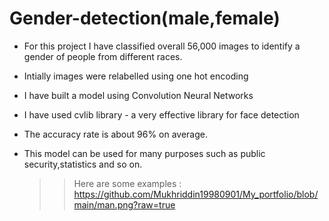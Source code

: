# Gender-detection(male,female)
- For this project I have classified overall 56,000 images to identify a gender of people from different races.
- Intially images were relabelled using one hot encoding
- I have built a model using Convolution Neural Networks
- I have used cvlib library - a very effective library for face detection
- The accuracy rate is about 96% on average.
- This model can be used for many purposes such as public security,statistics and so on.
   
   >>Here are some examples :
   >> https://github.com/Mukhriddin19980901/My_portfolio/blob/main/man.png?raw=true
    
 
